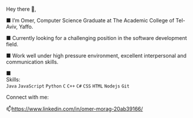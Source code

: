 Hey there 👋,


 <p>
 ■ I’m Omer, Computer Science Graduate at The Academic College of Tel-Aviv, Yaffo.
</p>

 <p>
 ■ Currently looking for a challenging position in the software development field.
</p>

 <p>
 ■ Work well under high pressure environment, excellent interpersonal and communication skills.
</p>

■ <br>Skills:<br /> `Java` `JavaScript` `Python` `C` `C++` `C#` `CSS` `HTML` `Nodejs` `Git` 

<p>
Connect with me:

📫https://www.linkedin.com/in/omer-morag-20ab39166/

</p>
